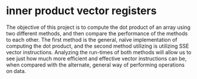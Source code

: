 # inner product vector registers
The objective of this  project is to compute the dot product of an array using two different methods, and then compare the performance of the methods to each other. The first method is the general, naïve implementation of computing the dot product, and the second method utilizing is utilizing SSE vector instructions. Analyzing the run-times of both methods will allow us to see just how much more efficient and effective vector instructions can be, when compared with the alternate, general way of performing operations on data.
